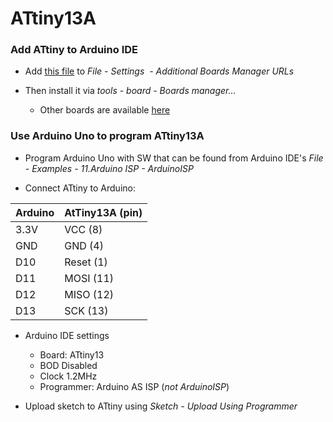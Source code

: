 # ATtiny13A

### Add ATtiny to Arduino IDE
* Add [this file](https://mcudude.github.io/MicroCore/package_MCUdude_MicroCore_index.json) to _File - Settings  - Additional Boards Manager URLs_
* Then install it via _tools - board - Boards manager..._

	* Other boards are available [here](http://playground.arduino.cc/Main/ArduinoOnOtherAtmelChips)

### Use Arduino Uno to program ATtiny13A
* Program Arduino Uno with SW that can be found from Arduino IDE's _File - Examples - 11.Arduino ISP - ArduinoISP_

* Connect ATtiny to Arduino:

Arduino|AtTiny13A (pin)
---|---
3.3V|VCC (8)
GND|GND (4)	
D10|Reset (1)	
D11|MOSI (11)	
D12|MISO (12)	
D13|SCK (13)	

* Arduino IDE settings
	* Board: ATtiny13
	* BOD Disabled
	* Clock 1.2MHz
	* Programmer: Arduino AS ISP (_not ArduinoISP_)

* Upload sketch to ATtiny using _Sketch - Upload Using Programmer_


